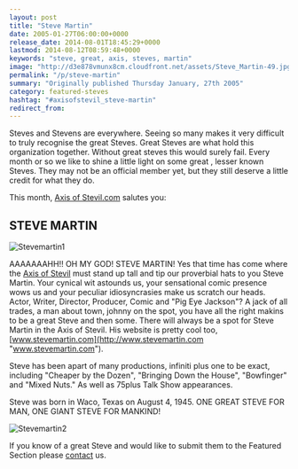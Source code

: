 ```yaml
---
layout: post
title: "Steve Martin"
date: 2005-01-27T06:00:00+0000
release_date: 2014-08-01T18:45:29+0000
lastmod: 2014-08-12T08:59:48+0000
keywords: "steve, great, axis, steves, martin"
image: "http://d3e878vmunx8cm.cloudfront.net/assets/Steve_Martin-49.jpg"
permalink: "/p/steve-martin"
summary: "Originally published Thursday January, 27th 2005"
category: featured-steves
hashtag: "#axisofstevil_steve-martin"
redirect_from:
---
```


[id_1]: http://d3e878vmunx8cm.cloudfront.net/assets/Steve_Martin-49.jpg "Stevemartin1"[id_2]: http://d3e878vmunx8cm.cloudfront.net/assets/Steve_Martin-108.jpg "Stevemartin2"
Steves and Stevens are everywhere. Seeing so many makes it very difficult to truly recognise the great Steves. Great Steves are what hold this organization together. Without great steves this would surely fail. Every month or so we like to shine a little light on some great , lesser known Steves. They may not be an official member yet, but they still deserve a little credit for what they do.

This month, [Axis of Stevil.com](/ "Axis of Stevil.com") salutes you:

## STEVE MARTIN ##

![Stevemartin1][id_1]

AAAAAAAHH!! OH MY GOD! STEVE  MARTIN! Yes that time has come where the [Axis of Stevil](/ "Axis of Stevil") must stand up tall and tip our proverbial hats to you Steve Martin. Your cynical wit astounds us, your sensational comic presence wows us and your peculiar idiosyncrasies make us scratch our heads. Actor, Writer, Director, Producer, Comic and "Pig Eye Jackson"? A jack of all trades, a man about town, johnny on the spot, you have all the right makins to be a great Steve and then some. There will always be a spot for Steve Martin in the Axis of Stevil. His website is pretty cool too, [www.stevemartin.com](http://www.stevemartin.com "www.stevemartin.com").

Steve has been apart of many productions, infiniti plus one to be exact, including "Cheaper by the Dozen", "Bringing Down the House", "Bowfinger" and "Mixed Nuts." As well as 75plus Talk Show appearances.

Steve was born in Waco, Texas on August 4, 1945. ONE GREAT STEVE FOR MAN, ONE GIANT STEVE FOR MANKIND!

![Stevemartin2][id_2]

If you know of a great Steve and would like to submit them to the Featured Section please [contact](/contact) us.
